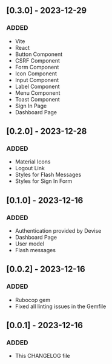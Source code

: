 ## [0.3.0] - 2023-12-29

### ADDED
- Vite
- React
- Button Component
- CSRF Component
- Form Component
- Icon Component
- Input Component
- Label Component
- Menu Component
- Toast Component
- Sign In Page
- Dashboard Page

## [0.2.0] - 2023-12-28

### ADDED
- Material Icons
- Logout Link
- Styles for Flash Messages
- Styles for Sign In Form

## [0.1.0] - 2023-12-16

### ADDED
- Authentication provided by Devise
- Dashboard Page
- User model
- Flash messages

## [0.0.2] - 2023-12-16

### ADDED
- Rubocop gem
- Fixed all linting issues in the Gemfile

## [0.0.1] - 2023-12-16

### ADDED
- This CHANGELOG file
